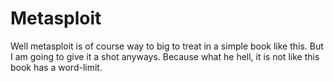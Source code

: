 # Metasploit


Well metasploit is of course way to big to treat in a simple book like this. But I am going to give it a shot anyways. Because what he hell, it is not like this book has a word-limit.

